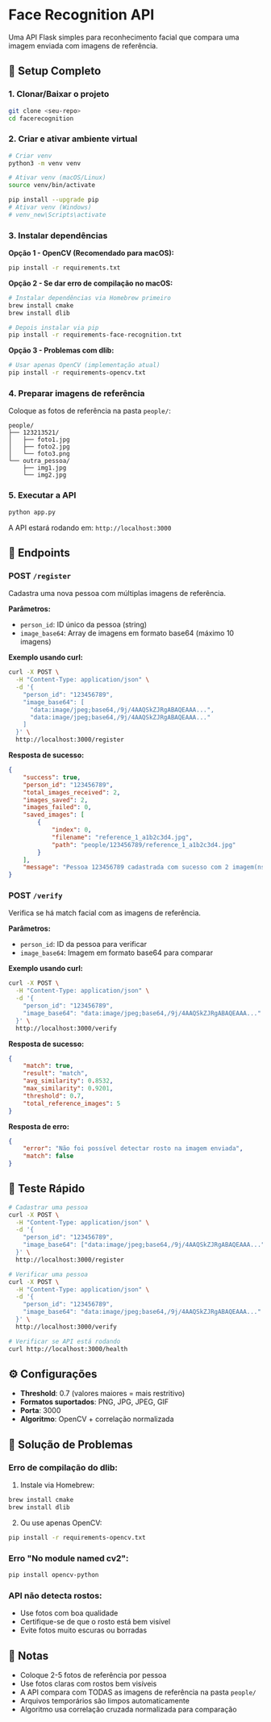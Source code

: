 # Face Recognition API

Uma API Flask simples para reconhecimento facial que compara uma imagem enviada com imagens de referência.

## 🚀 Setup Completo

### 1. Clonar/Baixar o projeto
```bash
git clone <seu-repo>
cd facerecognition
```

### 2. Criar e ativar ambiente virtual
```bash
# Criar venv
python3 -m venv venv

# Ativar venv (macOS/Linux)
source venv/bin/activate

pip install --upgrade pip
# Ativar venv (Windows)
# venv_new\Scripts\activate
```

### 3. Instalar dependências

**Opção 1 - OpenCV (Recomendado para macOS):**
```bash
pip install -r requirements.txt
```

**Opção 2 - Se dar erro de compilação no macOS:**
```bash
# Instalar dependências via Homebrew primeiro
brew install cmake
brew install dlib

# Depois instalar via pip
pip install -r requirements-face-recognition.txt
```

**Opção 3 - Problemas com dlib:**
```bash
# Usar apenas OpenCV (implementação atual)
pip install -r requirements-opencv.txt
```

### 4. Preparar imagens de referência
Coloque as fotos de referência na pasta `people/`:
```
people/
├── 123213521/
│   ├── foto1.jpg
│   ├── foto2.jpg
│   └── foto3.png
└── outra_pessoa/
    ├── img1.jpg
    └── img2.jpg
```

### 5. Executar a API
```bash
python app.py
```

A API estará rodando em: `http://localhost:3000`

## 📍 Endpoints

### POST `/register`
Cadastra uma nova pessoa com múltiplas imagens de referência.

**Parâmetros:**
- `person_id`: ID único da pessoa (string)
- `image_base64`: Array de imagens em formato base64 (máximo 10 imagens)

**Exemplo usando curl:**
```bash
curl -X POST \
  -H "Content-Type: application/json" \
  -d '{
    "person_id": "123456789",
    "image_base64": [
      "data:image/jpeg;base64,/9j/4AAQSkZJRgABAQEAAA...",
      "data:image/jpeg;base64,/9j/4AAQSkZJRgABAQEAAA..."
    ]
  }' \
  http://localhost:3000/register
```

**Resposta de sucesso:**
```json
{
    "success": true,
    "person_id": "123456789",
    "total_images_received": 2,
    "images_saved": 2,
    "images_failed": 0,
    "saved_images": [
        {
            "index": 0,
            "filename": "reference_1_a1b2c3d4.jpg",
            "path": "people/123456789/reference_1_a1b2c3d4.jpg"
        }
    ],
    "message": "Pessoa 123456789 cadastrada com sucesso com 2 imagem(ns) de referência"
}
```

### POST `/verify`
Verifica se há match facial com as imagens de referência.

**Parâmetros:**
- `person_id`: ID da pessoa para verificar
- `image_base64`: Imagem em formato base64 para comparar

**Exemplo usando curl:**
```bash
curl -X POST \
  -H "Content-Type: application/json" \
  -d '{
    "person_id": "123456789",
    "image_base64": "data:image/jpeg;base64,/9j/4AAQSkZJRgABAQEAAA..."
  }' \
  http://localhost:3000/verify
```

**Resposta de sucesso:**
```json
{
    "match": true,
    "result": "match",
    "avg_similarity": 0.8532,
    "max_similarity": 0.9201,
    "threshold": 0.7,
    "total_reference_images": 5
}
```

**Resposta de erro:**
```json
{
    "error": "Não foi possível detectar rosto na imagem enviada",
    "match": false
}
```

## 🧪 Teste Rápido

```bash
# Cadastrar uma pessoa
curl -X POST \
  -H "Content-Type: application/json" \
  -d '{
    "person_id": "123456789",
    "image_base64": ["data:image/jpeg;base64,/9j/4AAQSkZJRgABAQEAAA..."]
  }' \
  http://localhost:3000/register

# Verificar uma pessoa
curl -X POST \
  -H "Content-Type: application/json" \
  -d '{
    "person_id": "123456789", 
    "image_base64": "data:image/jpeg;base64,/9j/4AAQSkZJRgABAQEAAA..."
  }' \
  http://localhost:3000/verify

# Verificar se API está rodando
curl http://localhost:3000/health
```

## ⚙️ Configurações

- **Threshold**: 0.7 (valores maiores = mais restritivo)
- **Formatos suportados**: PNG, JPG, JPEG, GIF
- **Porta**: 3000
- **Algoritmo**: OpenCV + correlação normalizada

## 🔧 Solução de Problemas

### Erro de compilação do dlib:
1. Instale via Homebrew:
```bash
brew install cmake
brew install dlib
```

2. Ou use apenas OpenCV:
```bash
pip install -r requirements-opencv.txt
```

### Erro "No module named cv2":
```bash
pip install opencv-python
```

### API não detecta rostos:
- Use fotos com boa qualidade
- Certifique-se de que o rosto está bem visível
- Evite fotos muito escuras ou borradas

## 📝 Notas

- Coloque 2-5 fotos de referência por pessoa
- Use fotos claras com rostos bem visíveis
- A API compara com TODAS as imagens de referência na pasta `people/`
- Arquivos temporários são limpos automaticamente
- Algoritmo usa correlação cruzada normalizada para comparação
